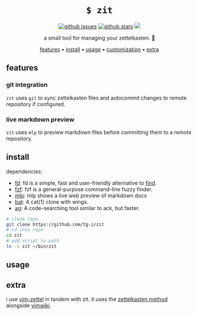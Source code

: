 <h1 align="center"><code>$ zit</code></h1>

<p align="center">
<a href="https://github.com/tg-z/zit/issues"><img alt="github issues" src="https://img.shields.io/github/issues/tg-z/zit?color=ff69b4"></a>
<a href="https://github.com/tg-z/zit/stargazers"><img alt="github stars" src="https://img.shields.io/github/stars/tg-z/zit?color=ff69b4"></a>
<a href="https://github.com/tg-z/zit/graphs/contributors" alt="contributors">
<img src="https://img.shields.io/github/contributors/tg-z/zit?color=ff69b4"/></a>
</p>

<p align="center">a small tool for managing your zettelkasten. 📓 </p>

<p align="center">
  <a href="#features">features</a> •
  <a href="#install">install</a> •
  <a href="#usage">usage</a> •
  <a href="#customization">customization</a> •
  <a href="#extra">extra</a><br>
</p>

## features

### git integration
`zit` uses `git` to sync zettelkasten files and autocommit changes to remote repository if configured.

### live markdown preview
`zit` uses `mlp` to preview markdown files before committing them to a remote repository.

## install

dependencies:
- [fd](https://crates.io/crates/fd-find): fd is a simple, fast and user-friendly alternative to [find](https://www.gnu.org/software/findutils/).
- [fzf](https://github.com/junegunn/fzf): fzf is a general-purpose command-line fuzzy finder.
- [mlp](https://github.com/ms-jpq/markdown-live-preview): mlp shows a live web preview of markdown docs
- [bat](https://github.com/sharkdp/bat): A cat(1) clone with wings.
- [ag](https://geoff.greer.fm/ag/): A code-searching tool similar to ack, but faster.

```sh
# clone repo
git clone https://github.com/tg-z/zit
# cd into repo
cd zit
# add script to path
ln -s zit ~/bin/zit
```

## usage

## extra
i use [vim-zettel](https://github.com/michal-h21/vim-zettel) in tandem with zit. it uses the [zettelkasten method](https://zettelkasten.de/) alongside [vimwiki](https://github.com/vimwiki/vimwiki).
